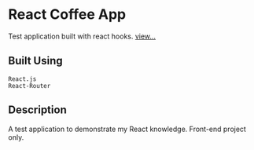 # React Coffee App

Test application built with react hooks.
[view...](http://pulse.web-development2020.com)

## Built Using
    React.js
    React-Router

## Description

A test application to demonstrate my React knowledge.
Front-end project only.

